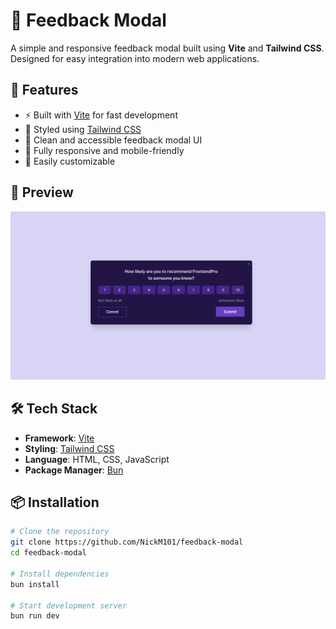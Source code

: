 # 📝 Feedback Modal

A simple and responsive feedback modal built using **Vite** and **Tailwind CSS**. Designed for easy integration into modern web applications.

## 🚀 Features

- ⚡️ Built with [Vite](https://vitejs.dev/) for fast development
- 🎨 Styled using [Tailwind CSS](https://tailwindcss.com/)
- 💬 Clean and accessible feedback modal UI
- 📱 Fully responsive and mobile-friendly
- 🔧 Easily customizable

## 📸 Preview

![Feedback Modal Screenshot](./screenshot.png)

## 🛠️ Tech Stack

- **Framework**: [Vite](https://vitejs.dev/)
- **Styling**: [Tailwind CSS](https://tailwindcss.com/)
- **Language**: HTML, CSS, JavaScript
- **Package Manager**: [Bun](https://bun.sh/)

## 📦 Installation

```bash
# Clone the repository
git clone https://github.com/NickM101/feedback-modal
cd feedback-modal

# Install dependencies
bun install

# Start development server
bun run dev
```

